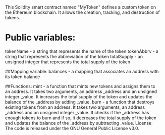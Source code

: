 
This Solidity smart contract named "MyToken" defines a custom token on the Ethereum blockchain. It allows the creation, tracking, and destruction of tokens.

# Public variables:

tokenName - a string that represents the name of the token
tokenAbbrv - a string that represents the abbreviation of the token
totalSupply - an unsigned integer that represents the total supply of the token

##Mapping variable:
balances - a mapping that associates an address with its token balance

##Functions:
mint - a function that mints new tokens and assigns them to an address. It takes two arguments, an address _address and an unsigned integer _value. It increases the total supply of the token and updates the balance of the _address by adding _value.
burn - a function that destroys existing tokens from an address. It takes two arguments, an address _address and an unsigned integer _value. It checks if the _address has enough tokens to burn and if so, it decreases the total supply of the token and updates the balance of the _address by subtracting _value.
License:
The code is released under the GNU General Public License v3.0.

